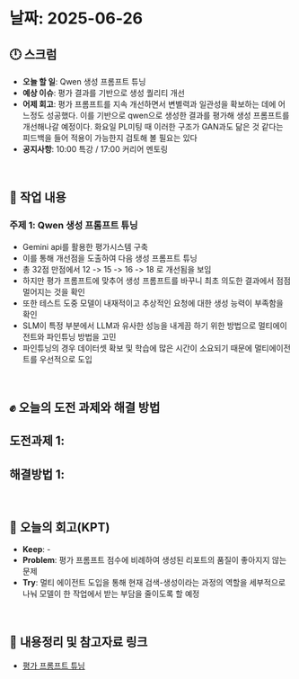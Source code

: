 # 날짜: 2025-06-26

## 🕛 스크럼
- **오늘 할 일**:	Qwen 생성 프롬프트 튜닝
- **예상 이슈**: 평가 결과를 기반으로 생성 퀄리티 개선
- **어제 회고**: 평가 프롬프트를 지속 개선하면서 변별력과 일관성을 확보하는 데에 어느정도 성공했다. 이를 기반으로 qwen으로 생성한 결과를 평가해 생성 프롬프트를 개선해나갈 예정이다. 화요일 PL미팅 때 이러한 구조가 GAN과도 닮은 것 같다는 피드백을 들어 적용이 가능한지 검토해 볼 필요는 있다
- **공지사항**: 10:00 특강 / 17:00 커리어 멘토링

<br>

## 💼 작업 내용
### 주제 1: Qwen 생성 프롬프트 튜닝
- Gemini api를 활용한 평가시스템 구축
- 이를 통해 개선점을 도출하여 다음 생성 프롬프트 튜닝
- 총 32점 만점에서 12 -> 15 -> 16 -> 18 로 개선됨을 보임
- 하지만 평가 프롬프트에 맞추어 생성 프롬프트를 바꾸니 최초 의도한 결과에서 점점 멀어지는 것을 확인
- 또한 테스트 도중 모델이 내재적이고 추상적인 요청에 대한 생성 능력이 부족함을 확인
- SLM이 특정 부분에서 LLM과 유사한 성능을 내게끔 하기 위한 방법으로 멀티에이전트와 파인튜닝 방법을 고민
- 파인튜닝의 경우 데이터셋 확보 및 학습에 많은 시간이 소요되기 때문에 멀티에이전트를 우선적으로 도입

<br>

## ✊ 오늘의 도전 과제와 해결 방법
**도전과제 1**: 
- 

**해결방법 1**: 
- 

<br>

## 🤔 오늘의 회고(KPT)
- **Keep**: -
- **Problem**: 평가 프롬프트 점수에 비례하여 생성된 리포트의 품질이 좋아지지 않는 문제
- **Try**: 멀티 에이전트 도입을 통해 현재 검색-생성이라는 과정의 역할을 세부적으로 나눠 모델이 한 작업에서 받는 부담을 줄이도록 할 예정

<br>

## 🔗 내용정리 및 참고자료 링크
- [평가 프롬프트 튜닝](https://grizzly-crater-c04.notion.site/21d75a6ebc0a800b8c99c75b2e566b6c?source=copy_link)
